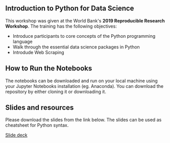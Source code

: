 ## Introduction to Python for Data Science

This workshop was given at the World Bank's **2019 Reproducible Research Workshop**. The training has the following objectives:
 - Introduce participants to core concepts of the Python programming language
 - Walk through the essential data science packages in Python
 - Introdude Web Scraping
 
## How to Run the Notebooks
The notebooks can be downloaded and run on your local machine using your Jupyter Notebooks installation (eg. Anaconda). 
You can download the repository by either cloning it or downloading it.

## Slides and resources
Please download the slides from the link below. The slides can be used as cheatsheet for Python syntax.

[Slide deck](https://drive.google.com/file/d/1YpYz_kc3kGze3EQt9IK8WPLu-nZSqhft/view?usp=sharing)
 
